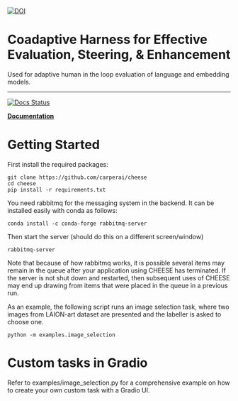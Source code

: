 [![DOI](https://zenodo.org/badge/453764663.svg)](https://zenodo.org/badge/latestdoi/453764663)

[docs-image]: https://readthedocs.org/projects/cheese1/badge/?version=latest
[docs-url]: https://cheese1.readthedocs.io/en/latest/?badge=latest

# Coadaptive Harness for Effective Evaluation, Steering, & Enhancement
Used for adaptive human in the loop evaluation of language and embedding models.

---------------------------------------------------------------------------------------

[![Docs Status][docs-image]][docs-url]

**[Documentation](https://cheese1.readthedocs.io)**

# Getting Started

First install the required packages:
```
git clone https://github.com/carperai/cheese
cd cheese
pip install -r requirements.txt
```


You need rabbitmq for the messaging system in the backend. It can be installed easily with conda as follows:
```
conda install -c conda-forge rabbitmq-server
```
Then start the server (should do this on a different screen/window)
```
rabbitmq-server
```
Note that because of how rabbitmq works, it is possible several items may remain in the queue after your application using CHEESE has terminated. If the server is not shut down and restarted, then subsequent uses of CHEESE may end up drawing from items that were placed in the queue in a previous run.  
  
As an example, the following script runs an image selection task, where two images from LAION-art dataset are presented and the labeller is asked to choose one.
```
python -m examples.image_selection
```

# Custom tasks in Gradio
Refer to examples/image_selection.py for a comprehensive example on how to create your own custom task with a Gradio UI.
